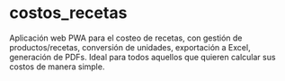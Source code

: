 # costos_recetas
Aplicación web PWA para el costeo de recetas, con gestión de productos/recetas, conversión de unidades, exportación a Excel, generación de PDFs. Ideal para todos aquellos que quieren calcular sus costos de manera simple.
